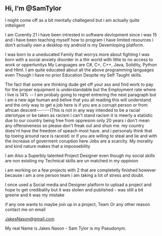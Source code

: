 Hi, I’m @SamTylor 
-----------------
I might come off as a bit mentally challegend but i am actually quite intteligent 

I am Curently 21 i have been intrested in software devlopment since i was 15 and i have been teaching myself how to program 
I have limited resources i don't actually own a desktop my android is my Devemloping platform.

I was born to a uneducated Family that worrys more about fighting
I was born with a social anxiety disorder in a thir world with little to no access to work or oppertunitys 
My Languages are C#, C+, C++, Java, Solidity, Python and Html.
I am quite educated about all the above programming languages even Though i 
have no prior Education Despite my Self Taught skills.

The fact that some are thinking dude get off your ass and find work to pay for the proper 
equipment is understandable but the Employment rate where i live is 14%
-- I am probaly going to regret entrering the next paragraph but i am a new age human and 
belive that you all reading this will understand 
and the only way to 
get a job here is if you are a corrupt person or from african descent-------(This is not in any way intended to be a racial steriotype  or be taken as racism i 
can't stand racism it is meerly a statistic due to our country being free from oppresion only 20 years i don't mean any offensiveness 
so please don't freak out and shun me. my country does'nt have the  freedom of speach most have. and i personaly think that tip toeing around race is raceist)
or if you are willing to steal and lie and with the increase of goverment coruption here Jobs are a scarcity.
My morality and kind nature makes that a impossebility 

I am Also a Superbly talented Project Designer even though my social skills are non existing 
my Technical skills are un matched in my oppinion

i am working on a few projects with 2 that are completetly finished however because i am a one person team 
i am taking a lot of stress and doubt.

I once used a Social media and Designer platform to upload a project and hope to get credibality but it was 
stolen and published - was still a bit greene and it was my mistake

if any one wants to maybe join up in a project, Team Or any other reason contact me on email 

JakesNason@gmail.com 

My real Name is Jakes Nason - Sam Tylor is my Pseudonym.
